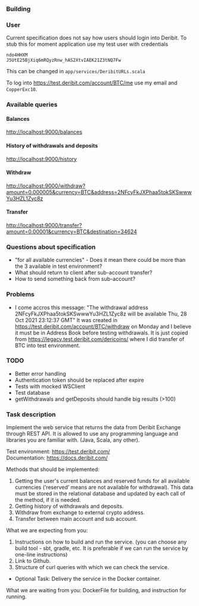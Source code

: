 ### Building

### User
Current specification does not say how users should login into Deribit.
To stub this for moment application use my test user with credentials
```
ndo4HHXM   
J5UtE25BjXiq6mRQyzRnw_hAS2XtvIAEK21Z3tNQ7Fw
```
This can be changed in `app/services/DeribitURLs.scala`

To log into <https://test.deribit.com/account/BTC/me> use my email and `CopperExc10`.


### Available queries
#### Balances
<http://localhost:9000/balances>

#### History of withdrawals and deposits 
<http://localhost:9000/history>

#### Withdraw
<http://localhost:9000/withdraw?amount=0.000005&currency=BTC&address=2NFcyFkJXPhaa5tokSKSwwwYu3HZL1Zyc8z>

#### Transfer
<http://localhost:9000/transfer?amount=0.00001&currency=BTC&destination=34624>


### Questions about specification
* "for all available currencies" - Does it mean there could be more than the 3 available in test environment?
* What should return to client after sub-account transfer?
* How to send something back from sub-account?

### Problems
* I come accros this message:
  "The withdrawal address 2NFcyFkJXPhaa5tokSKSwwwYu3HZL1Zyc8z will be available Thu, 28 Oct 2021 23:12:37 GMT"
  It was created in <https://test.deribit.com/account/BTC/withdraw> on Monday and I believe it must be in Address Book before testing withdrawals.
  It is just copied from <https://legacy.test.deribit.com/dericoins/> where I did transfer of BTC into test environment.

### TODO
* Better error handling
* Authentication token should be replaced after expire
* Tests with mocked WSClient
* Test database
* getWithdrawals and getDeposits should handle big results (>100)



### Task description
Implement the web service that returns the data from Deribit Exchange through REST API.
It is allowed to use any programming language and libraries you are familiar with. (Java, Scala, any other).

Test environment: https://test.deribit.com/    
Documentation: https://docs.deribit.com/

Methods that should be implemented:
1. Getting the user's current balances and reserved funds for all available currencies (‘reserved’ means are not available for withdrawal). This data must be stored in the relational database and updated by each call of  the method, if it is needed.
2. Getting history of withdrawals and deposits.
3. Withdraw from exchange to external crypto address.
4. Transfer between main account and sub account.

What we are expecting from you:
1. Instructions on how to build and run the service. (you can choose any build tool - sbt, gradle, etc. It is preferable if we can run the service by one-line instructions)
2. Link to Github.
3. Structure of curl queries with which we can check the service.

* Optional Task:
Delivery the service in the Docker container.

What we are waiting from you:
DockerFile for building, and instruction for running.


